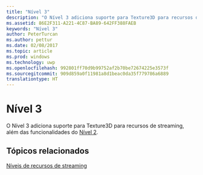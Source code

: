```yaml
---
title: "Nível 3"
description: "O Nível 3 adiciona suporte para Texture3D para recursos de streaming, além das funcionalidades do Nível 2."
ms.assetid: 86E2F311-A221-4C87-BA89-642FF388FAEB
keywords: "Nível 3"
author: PeterTurcan
ms.author: pettur
ms.date: 02/08/2017
ms.topic: article
ms.prod: windows
ms.technology: uwp
ms.openlocfilehash: 992801ff70d9b99752af2b70be72674225e3573f
ms.sourcegitcommit: 909d859a0f11981a8d1beac0da35f779786a6889
translationtype: HT
---
```

# <a name="tier-3"></a>Nível 3


O Nível 3 adiciona suporte para Texture3D para recursos de streaming, além das funcionalidades do [Nível 2](tier-2.md).

## <a name="span-idrelated-topicsspanrelated-topics"></a><span id="related-topics"></span>Tópicos relacionados


[Níveis de recursos de streaming](streaming-resources-features-tiers.md)

 

 




